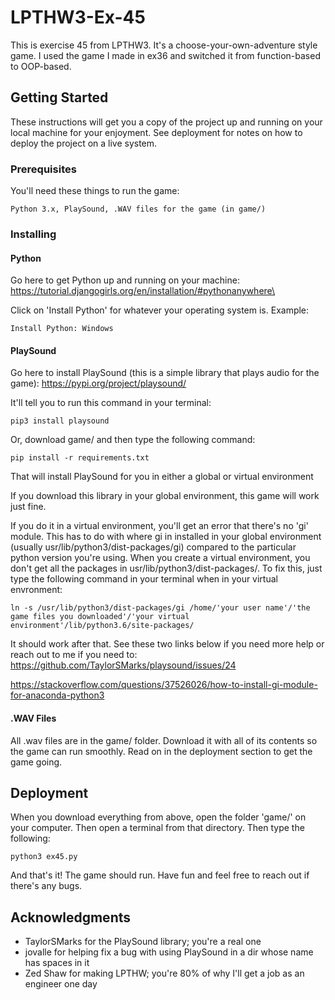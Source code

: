 # LPTHW3-Ex-45

This is exercise 45 from LPTHW3. It's a choose-your-own-adventure style game. I used the game I made in ex36 and switched it from function-based to OOP-based.

## Getting Started

These instructions will get you a copy of the project up and running on your local machine for your enjoyment. See deployment for notes on how to deploy the project on a live system.

### Prerequisites

You'll need these things to run the game:

```
Python 3.x, PlaySound, .WAV files for the game (in game/)
```

### Installing

#### Python

Go here to get Python up and running on your machine:
https://tutorial.djangogirls.org/en/installation/#pythonanywhere\

Click on 'Install Python' for whatever your operating system is. Example:

```
Install Python: Windows
```
#### PlaySound

Go here to install PlaySound (this is a simple library that plays audio for the game):
https://pypi.org/project/playsound/

It'll tell you to run this command in your terminal:

```
pip3 install playsound
```

Or, download game/ and then type the following command:

```
pip install -r requirements.txt
```

That will install PlaySound for you in either a global or virtual environment

If you download this library in your global environment, this game will work just fine.

If you do it in a virtual environment, you'll get an error that there's no 'gi' module. This has to do with where gi in installed in your global environment (usually usr/lib/python3/dist-packages/gi) compared to the particular python version you're using. When you create a virtual environment, you don't get all the packages in usr/lib/python3/dist-packages/. To fix this, just type the following command in your terminal when in your virtual envronment:

```
ln -s /usr/lib/python3/dist-packages/gi /home/'your user name'/'the game files you downloaded'/'your virtual environment'/lib/python3.6/site-packages/
```

It should work after that. See these two links below if you need more help or reach out to me if you need to:
https://github.com/TaylorSMarks/playsound/issues/24

https://stackoverflow.com/questions/37526026/how-to-install-gi-module-for-anaconda-python3

#### .WAV Files

All .wav files are in the game/ folder. Download it with all of its contents so the game can run smoothly. Read on in the deployment section to get the game going.

## Deployment

When you download everything from above, open the folder 'game/' on your computer. Then open a terminal from that directory. Then type the following:

```
python3 ex45.py
```
And that's it! The game should run. Have fun and feel free to reach out if there's any bugs.


## Acknowledgments

* TaylorSMarks for the PlaySound library; you're a real one 
* jovalle for helping fix a bug with using PlaySound in a dir whose name has spaces in it
* Zed Shaw for making LPTHW; you're 80% of why I'll get a job as an engineer one day
